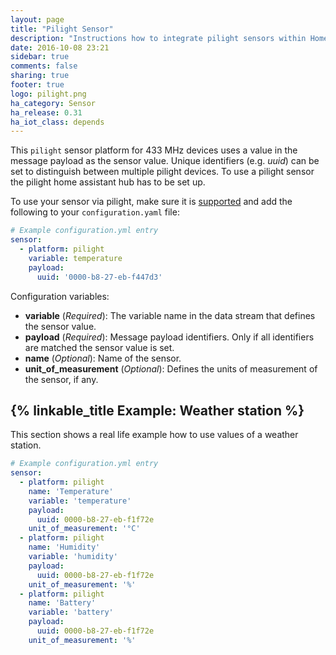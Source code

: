 ```yaml
---
layout: page
title: "Pilight Sensor"
description: "Instructions how to integrate pilight sensors within Home Assistant."
date: 2016-10-08 23:21
sidebar: true
comments: false
sharing: true
footer: true
logo: pilight.png
ha_category: Sensor
ha_release: 0.31
ha_iot_class: depends
---
```



This `pilight` sensor platform for 433 MHz devices uses a value in the message payload as the sensor value. Unique identifiers (e.g. _uuid_) can be set to distinguish between multiple pilight devices. To use a pilight sensor the pilight home assistant hub has to be set up.

To use your sensor via pilight, make sure it is [supported](https://wiki.pilight.org/doku.php/protocols) and add the following to your `configuration.yaml` file:

```yaml
# Example configuration.yml entry
sensor:
  - platform: pilight
    variable: temperature
    payload:
      uuid: '0000-b8-27-eb-f447d3'
```

Configuration variables:

- **variable** (*Required*): The variable name in the data stream that defines the sensor value.
- **payload** (*Required*): Message payload identifiers. Only if all identifiers are matched the sensor value is set.
- **name** (*Optional*): Name of the sensor.
- **unit_of_measurement** (*Optional*): Defines the units of measurement of the sensor, if any.

## {% linkable_title Example: Weather station %}

This section shows a real life example how to use values of a weather station.


```yaml
# Example configuration.yml entry
sensor:
  - platform: pilight
    name: 'Temperature'
    variable: 'temperature'
    payload:
      uuid: 0000-b8-27-eb-f1f72e
    unit_of_measurement: '°C'
  - platform: pilight
    name: 'Humidity'
    variable: 'humidity'
    payload:
      uuid: 0000-b8-27-eb-f1f72e
    unit_of_measurement: '%'
  - platform: pilight
    name: 'Battery'
    variable: 'battery'
    payload:
      uuid: 0000-b8-27-eb-f1f72e
    unit_of_measurement: '%'
```
